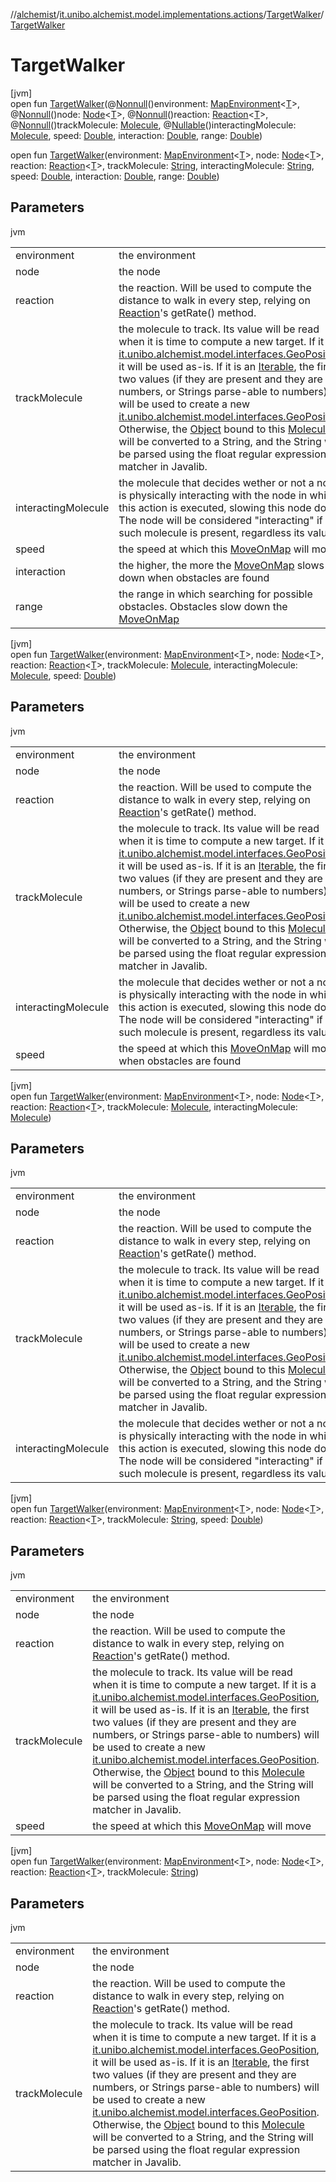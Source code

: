 //[alchemist](../../../index.md)/[it.unibo.alchemist.model.implementations.actions](../index.md)/[TargetWalker](index.md)/[TargetWalker](-target-walker.md)

# TargetWalker

[jvm]\
open fun [TargetWalker](-target-walker.md)(@[Nonnull](https://docs.oracle.com/javase/8/docs/api/javax/annotation/Nonnull.html)()environment: [MapEnvironment](../../it.unibo.alchemist.model.interfaces/-map-environment/index.md)<[T](../../it.unibo.alchemist.model.implementations.movestrategies.target/-follow-target-on-map/index.md)>, @[Nonnull](https://docs.oracle.com/javase/8/docs/api/javax/annotation/Nonnull.html)()node: [Node](../../it.unibo.alchemist.model.interfaces/-node/index.md)<[T](../../it.unibo.alchemist.model.implementations.movestrategies.target/-follow-target-on-map/index.md)>, @[Nonnull](https://docs.oracle.com/javase/8/docs/api/javax/annotation/Nonnull.html)()reaction: [Reaction](../../it.unibo.alchemist.model.interfaces/-reaction/index.md)<[T](../../it.unibo.alchemist.model.implementations.movestrategies.target/-follow-target-on-map/index.md)>, @[Nonnull](https://docs.oracle.com/javase/8/docs/api/javax/annotation/Nonnull.html)()trackMolecule: [Molecule](../../it.unibo.alchemist.model.interfaces/-molecule/index.md), @[Nullable](https://docs.oracle.com/javase/8/docs/api/javax/annotation/Nullable.html)()interactingMolecule: [Molecule](../../it.unibo.alchemist.model.interfaces/-molecule/index.md), speed: [Double](https://kotlinlang.org/api/latest/jvm/stdlib/kotlin/-double/index.html), interaction: [Double](https://kotlinlang.org/api/latest/jvm/stdlib/kotlin/-double/index.html), range: [Double](https://kotlinlang.org/api/latest/jvm/stdlib/kotlin/-double/index.html))

open fun [TargetWalker](-target-walker.md)(environment: [MapEnvironment](../../it.unibo.alchemist.model.interfaces/-map-environment/index.md)<[T](../../it.unibo.alchemist.model.implementations.movestrategies.target/-follow-target-on-map/index.md)>, node: [Node](../../it.unibo.alchemist.model.interfaces/-node/index.md)<[T](../../it.unibo.alchemist.model.implementations.movestrategies.target/-follow-target-on-map/index.md)>, reaction: [Reaction](../../it.unibo.alchemist.model.interfaces/-reaction/index.md)<[T](../../it.unibo.alchemist.model.implementations.movestrategies.target/-follow-target-on-map/index.md)>, trackMolecule: [String](https://docs.oracle.com/javase/8/docs/api/java/lang/String.html), interactingMolecule: [String](https://docs.oracle.com/javase/8/docs/api/java/lang/String.html), speed: [Double](https://kotlinlang.org/api/latest/jvm/stdlib/kotlin/-double/index.html), interaction: [Double](https://kotlinlang.org/api/latest/jvm/stdlib/kotlin/-double/index.html), range: [Double](https://kotlinlang.org/api/latest/jvm/stdlib/kotlin/-double/index.html))

## Parameters

jvm

| | |
|---|---|
| environment | the environment |
| node | the node |
| reaction | the reaction. Will be used to compute the distance to walk in every step, relying on [Reaction](../../it.unibo.alchemist.model.interfaces/-reaction/index.md)'s getRate() method. |
| trackMolecule | the molecule to track. Its value will be read when it is time to compute a new target. If it is a [it.unibo.alchemist.model.interfaces.GeoPosition](../../it.unibo.alchemist.model.interfaces/-geo-position/index.md), it will be used as-is. If it is an [Iterable](https://docs.oracle.com/javase/8/docs/api/java/lang/Iterable.html), the first two values (if they are present and they are numbers, or Strings parse-able to numbers) will be used to create a new [it.unibo.alchemist.model.interfaces.GeoPosition](../../it.unibo.alchemist.model.interfaces/-geo-position/index.md). Otherwise, the [Object](https://docs.oracle.com/javase/8/docs/api/java/lang/Object.html) bound to this [Molecule](../../it.unibo.alchemist.model.interfaces/-molecule/index.md) will be converted to a String, and the String will be parsed using the float regular expression matcher in Javalib. |
| interactingMolecule | the molecule that decides wether or not a node is physically interacting with the node in which this action is executed, slowing this node down. The node will be considered "interacting" if such molecule is present, regardless its value. |
| speed | the speed at which this [MoveOnMap](../-move-on-map/index.md) will move |
| interaction | the higher, the more the [MoveOnMap](../-move-on-map/index.md) slows down when obstacles are found |
| range | the range in which searching for possible obstacles. Obstacles slow down the [MoveOnMap](../-move-on-map/index.md) |

[jvm]\
open fun [TargetWalker](-target-walker.md)(environment: [MapEnvironment](../../it.unibo.alchemist.model.interfaces/-map-environment/index.md)<[T](../../it.unibo.alchemist.model.implementations.movestrategies.target/-follow-target-on-map/index.md)>, node: [Node](../../it.unibo.alchemist.model.interfaces/-node/index.md)<[T](../../it.unibo.alchemist.model.implementations.movestrategies.target/-follow-target-on-map/index.md)>, reaction: [Reaction](../../it.unibo.alchemist.model.interfaces/-reaction/index.md)<[T](../../it.unibo.alchemist.model.implementations.movestrategies.target/-follow-target-on-map/index.md)>, trackMolecule: [Molecule](../../it.unibo.alchemist.model.interfaces/-molecule/index.md), interactingMolecule: [Molecule](../../it.unibo.alchemist.model.interfaces/-molecule/index.md), speed: [Double](https://kotlinlang.org/api/latest/jvm/stdlib/kotlin/-double/index.html))

## Parameters

jvm

| | |
|---|---|
| environment | the environment |
| node | the node |
| reaction | the reaction. Will be used to compute the distance to walk in every step, relying on [Reaction](../../it.unibo.alchemist.model.interfaces/-reaction/index.md)'s getRate() method. |
| trackMolecule | the molecule to track. Its value will be read when it is time to compute a new target. If it is a [it.unibo.alchemist.model.interfaces.GeoPosition](../../it.unibo.alchemist.model.interfaces/-geo-position/index.md), it will be used as-is. If it is an [Iterable](https://docs.oracle.com/javase/8/docs/api/java/lang/Iterable.html), the first two values (if they are present and they are numbers, or Strings parse-able to numbers) will be used to create a new [it.unibo.alchemist.model.interfaces.GeoPosition](../../it.unibo.alchemist.model.interfaces/-geo-position/index.md). Otherwise, the [Object](https://docs.oracle.com/javase/8/docs/api/java/lang/Object.html) bound to this [Molecule](../../it.unibo.alchemist.model.interfaces/-molecule/index.md) will be converted to a String, and the String will be parsed using the float regular expression matcher in Javalib. |
| interactingMolecule | the molecule that decides wether or not a node is physically interacting with the node in which this action is executed, slowing this node down. The node will be considered "interacting" if such molecule is present, regardless its value. |
| speed | the speed at which this [MoveOnMap](../-move-on-map/index.md) will move when obstacles are found |

[jvm]\
open fun [TargetWalker](-target-walker.md)(environment: [MapEnvironment](../../it.unibo.alchemist.model.interfaces/-map-environment/index.md)<[T](../../it.unibo.alchemist.model.implementations.movestrategies.target/-follow-target-on-map/index.md)>, node: [Node](../../it.unibo.alchemist.model.interfaces/-node/index.md)<[T](../../it.unibo.alchemist.model.implementations.movestrategies.target/-follow-target-on-map/index.md)>, reaction: [Reaction](../../it.unibo.alchemist.model.interfaces/-reaction/index.md)<[T](../../it.unibo.alchemist.model.implementations.movestrategies.target/-follow-target-on-map/index.md)>, trackMolecule: [Molecule](../../it.unibo.alchemist.model.interfaces/-molecule/index.md), interactingMolecule: [Molecule](../../it.unibo.alchemist.model.interfaces/-molecule/index.md))

## Parameters

jvm

| | |
|---|---|
| environment | the environment |
| node | the node |
| reaction | the reaction. Will be used to compute the distance to walk in every step, relying on [Reaction](../../it.unibo.alchemist.model.interfaces/-reaction/index.md)'s getRate() method. |
| trackMolecule | the molecule to track. Its value will be read when it is time to compute a new target. If it is a [it.unibo.alchemist.model.interfaces.GeoPosition](../../it.unibo.alchemist.model.interfaces/-geo-position/index.md), it will be used as-is. If it is an [Iterable](https://docs.oracle.com/javase/8/docs/api/java/lang/Iterable.html), the first two values (if they are present and they are numbers, or Strings parse-able to numbers) will be used to create a new [it.unibo.alchemist.model.interfaces.GeoPosition](../../it.unibo.alchemist.model.interfaces/-geo-position/index.md). Otherwise, the [Object](https://docs.oracle.com/javase/8/docs/api/java/lang/Object.html) bound to this [Molecule](../../it.unibo.alchemist.model.interfaces/-molecule/index.md) will be converted to a String, and the String will be parsed using the float regular expression matcher in Javalib. |
| interactingMolecule | the molecule that decides wether or not a node is physically interacting with the node in which this action is executed, slowing this node down. The node will be considered "interacting" if such molecule is present, regardless its value. |

[jvm]\
open fun [TargetWalker](-target-walker.md)(environment: [MapEnvironment](../../it.unibo.alchemist.model.interfaces/-map-environment/index.md)<[T](../../it.unibo.alchemist.model.implementations.movestrategies.target/-follow-target-on-map/index.md)>, node: [Node](../../it.unibo.alchemist.model.interfaces/-node/index.md)<[T](../../it.unibo.alchemist.model.implementations.movestrategies.target/-follow-target-on-map/index.md)>, reaction: [Reaction](../../it.unibo.alchemist.model.interfaces/-reaction/index.md)<[T](../../it.unibo.alchemist.model.implementations.movestrategies.target/-follow-target-on-map/index.md)>, trackMolecule: [String](https://docs.oracle.com/javase/8/docs/api/java/lang/String.html), speed: [Double](https://kotlinlang.org/api/latest/jvm/stdlib/kotlin/-double/index.html))

## Parameters

jvm

| | |
|---|---|
| environment | the environment |
| node | the node |
| reaction | the reaction. Will be used to compute the distance to walk in every step, relying on [Reaction](../../it.unibo.alchemist.model.interfaces/-reaction/index.md)'s getRate() method. |
| trackMolecule | the molecule to track. Its value will be read when it is time to compute a new target. If it is a [it.unibo.alchemist.model.interfaces.GeoPosition](../../it.unibo.alchemist.model.interfaces/-geo-position/index.md), it will be used as-is. If it is an [Iterable](https://docs.oracle.com/javase/8/docs/api/java/lang/Iterable.html), the first two values (if they are present and they are numbers, or Strings parse-able to numbers) will be used to create a new [it.unibo.alchemist.model.interfaces.GeoPosition](../../it.unibo.alchemist.model.interfaces/-geo-position/index.md). Otherwise, the [Object](https://docs.oracle.com/javase/8/docs/api/java/lang/Object.html) bound to this [Molecule](../../it.unibo.alchemist.model.interfaces/-molecule/index.md) will be converted to a String, and the String will be parsed using the float regular expression matcher in Javalib. |
| speed | the speed at which this [MoveOnMap](../-move-on-map/index.md) will move |

[jvm]\
open fun [TargetWalker](-target-walker.md)(environment: [MapEnvironment](../../it.unibo.alchemist.model.interfaces/-map-environment/index.md)<[T](../../it.unibo.alchemist.model.implementations.movestrategies.target/-follow-target-on-map/index.md)>, node: [Node](../../it.unibo.alchemist.model.interfaces/-node/index.md)<[T](../../it.unibo.alchemist.model.implementations.movestrategies.target/-follow-target-on-map/index.md)>, reaction: [Reaction](../../it.unibo.alchemist.model.interfaces/-reaction/index.md)<[T](../../it.unibo.alchemist.model.implementations.movestrategies.target/-follow-target-on-map/index.md)>, trackMolecule: [String](https://docs.oracle.com/javase/8/docs/api/java/lang/String.html))

## Parameters

jvm

| | |
|---|---|
| environment | the environment |
| node | the node |
| reaction | the reaction. Will be used to compute the distance to walk in every step, relying on [Reaction](../../it.unibo.alchemist.model.interfaces/-reaction/index.md)'s getRate() method. |
| trackMolecule | the molecule to track. Its value will be read when it is time to compute a new target. If it is a [it.unibo.alchemist.model.interfaces.GeoPosition](../../it.unibo.alchemist.model.interfaces/-geo-position/index.md), it will be used as-is. If it is an [Iterable](https://docs.oracle.com/javase/8/docs/api/java/lang/Iterable.html), the first two values (if they are present and they are numbers, or Strings parse-able to numbers) will be used to create a new [it.unibo.alchemist.model.interfaces.GeoPosition](../../it.unibo.alchemist.model.interfaces/-geo-position/index.md). Otherwise, the [Object](https://docs.oracle.com/javase/8/docs/api/java/lang/Object.html) bound to this [Molecule](../../it.unibo.alchemist.model.interfaces/-molecule/index.md) will be converted to a String, and the String will be parsed using the float regular expression matcher in Javalib. |
